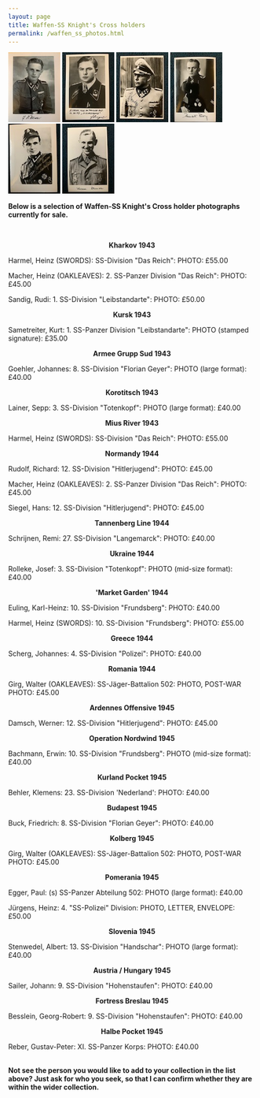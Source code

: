 ```yaml
---
layout: page
title: Waffen-SS Knight's Cross holders
permalink: /waffen_ss_photos.html
---
```


<div id="axisforces">
<p float="left">
<img src="./assets/Rolleke copy.jpg"/>
<img src="./assets/Siegel Hans copy.jpg"/>
<img src="./assets/Sandig copy.jpg"/>
<img src="./assets/Rudolf Richard copy.jpg"/>
<img src="./assets/Schrijnen studio copy.jpg"/>
<img src="./assets/Damsch copy.jpg"/>
<br />  
<p><b>Below is a selection of Waffen-SS Knight's Cross holder photographs currently for sale.</b></p>
<br />
<p><b><center>Kharkov 1943</center></b></p>
<p>Harmel,	Heinz (SWORDS):	SS-Division "Das Reich":	PHOTO: £55.00
<p>Macher,	Heinz (OAKLEAVES): 2. SS-Panzer Division "Das Reich":	PHOTO:	£45.00
<p>Sandig,	Rudi:	1. SS-Division "Leibstandarte":	PHOTO: £50.00
<br />  
<p><b><center>Kursk 1943</center></b></p>
<p>Sametreiter,	Kurt:	1. SS-Panzer Division "Leibstandarte":	PHOTO (stamped signature): £35.00  
<br />  
<p><b><center>Armee Grupp Sud 1943</center></b></p>  
<p>Goehler,	Johannes:	8. SS-Division "Florian Geyer":	PHOTO (large format): £40.00
<br />  
<p><b><center>Korotitsch 1943</center></b></p>
<p>Lainer,	Sepp:	3. SS-Division "Totenkopf":	PHOTO (large format): £40.00  
<br />  
<p><b><center>Mius River 1943</center></b></p>  
<p>Harmel,	Heinz (SWORDS):	SS-Division "Das Reich":	PHOTO: £55.00
<br />  
<p><b><center>Normandy 1944</center></b></p>  
<p>Rudolf,	Richard:	12. SS-Division "Hitlerjugend":	PHOTO: £45.00
<p>Macher,	Heinz (OAKLEAVES): 2. SS-Panzer Division "Das Reich":	PHOTO:	£45.00
<p>Siegel,	Hans:	12. SS-Division "Hitlerjugend":	PHOTO: £45.00  
<br />  
<p><b><center>Tannenberg Line 1944</center></b></p>  
<p>Schrijnen,	Remi:	27. SS-Division "Langemarck":	PHOTO: £40.00
<br />  
<p><b><center>Ukraine 1944</center></b></p>  
<p>Rolleke,	Josef:	3. SS-Division "Totenkopf":	PHOTO (mid-size format): £40.00  
<br />  
<p><b><center>'Market Garden' 1944</center></b></p>  
<p>Euling,	Karl-Heinz:	10. SS-Division "Frundsberg":	PHOTO: £40.00
<p>Harmel,	Heinz (SWORDS):	10. SS-Division "Frundsberg":	PHOTO: £55.00  
<br />  
<p><b><center>Greece 1944</center></b></p> 
<p>Scherg,	Johannes:	4. SS-Division "Polizei":	PHOTO: £40.00
<br />  
<p><b><center>Romania 1944</center></b></p>  
<p>Girg,	Walter (OAKLEAVES): SS-Jäger-Battalion 502:	PHOTO, POST-WAR PHOTO:	£45.00
<br />  
<p><b><center>Ardennes Offensive 1945</center></b></p>  
<p>Damsch,	Werner:	12. SS-Division "Hitlerjugend":	PHOTO: £45.00
<br />  
<p><b><center>Operation Nordwind 1945</center></b></p>  
<p>Bachmann,	Erwin:	10. SS-Division "Frundsberg":	PHOTO (mid-size format): £40.00
<br />  
<p><b><center>Kurland Pocket 1945</center></b></p>  
<p>Behler,	Klemens:	23. SS-Division 'Nederland':	PHOTO: £40.00
<br />  
<p><b><center>Budapest 1945</center></b></p>
<p>Buck,	Friedrich:	8. SS-Division "Florian Geyer":	PHOTO: £40.00
<br />   
<p><b><center>Kolberg 1945</center></b></p>  
<p>Girg,	Walter (OAKLEAVES): SS-Jäger-Battalion 502:	PHOTO, POST-WAR PHOTO:	£45.00
<br /> 
<p><b><center>Pomerania 1945</center></b></p>  
<p>Egger,	Paul:	(s) SS-Panzer Abteilung 502:	PHOTO (large format): £40.00
<p>Jürgens,	Heinz: 4. "SS-Polizei" Division:	PHOTO, LETTER, ENVELOPE:	£50.00
<br />  
<p><b><center>Slovenia 1945</center></b></p>  
<p>Stenwedel,	Albert:	13. SS-Division "Handschar":	PHOTO (large format): £40.00
<br />  
<p><b><center>Austria / Hungary 1945</center></b></p>  
<p>Sailer,	Johann:	9. SS-Division "Hohenstaufen":	PHOTO: £40.00
<br />  
<p><b><center>Fortress Breslau 1945</center></b></p>  
<p>Besslein,	Georg-Robert:	9. SS-Division "Hohenstaufen":	PHOTO: £40.00  
<br />  
<p><b><center>Halbe Pocket 1945</center></b></p>  
<p>Reber,	Gustav-Peter:	XI. SS-Panzer Korps:	PHOTO: £40.00
<br />
<br />   
<p><b><centre>Not see the person you would like to add to your collection in the list above? Just ask for who you seek, so that I can confirm whether they are within the wider collection.
